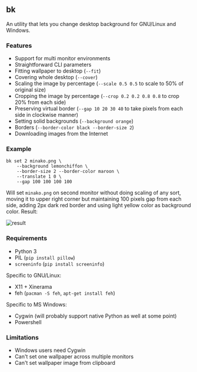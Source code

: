 bk
---

An utility that lets you change desktop background for GNU/Linux and Windows.

### Features

- Support for multi monitor environments
- Straightforward CLI parameters
- Fitting wallpaper to desktop (`--fit`)
- Covering whole desktop (`--cover`)
- Scaling the image by percentage (`--scale 0.5 0.5` to scale to 50% of
  original size)
- Cropping the image by percentage (`--crop 0.2 0.2 0.8 0.8` to crop 20% from
  each side)
- Preserving virtual border (`--gap 10 20 30 40` to take pixels from each side
  in clockwise manner)
- Setting solid backgrounds (`--background orange`)
- Borders (`--border-color black --border-size 2`)
- Downloading images from the Internet

### Example

    bk set 2 minako.png \
        --background lemonchiffon \
        --border-size 2 --border-color maroon \
        --translate 1 0 \
        --gap 100 100 100 100

Will set `minako.png` on second monitor without doing scaling of any sort,
moving it to upper right corner but maintaining 100 pixels gap from each side,
adding 2px dark red border and using light yellow color as background color.
Result:

![result](https://cloud.githubusercontent.com/assets/1045476/8054172/c4ffe1a0-0e96-11e5-8e3b-3f97df75f84e.jpg)

### Requirements

- Python 3
- PIL (`pip install pillow`)
- `screeninfo` (`pip install screeninfo`)

Specific to GNU/Linux:

- X11 + Xinerama
- feh (`pacman -S feh`, `apt-get install feh`)

Specific to MS Windows:

- Cygwin (will probably support native Python as well at some point)
- Powershell

### Limitations

- Windows users need Cygwin
- Can't set one wallpaper across multiple monitors
- Can't set wallpaper image from clipboard
